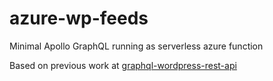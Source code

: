 # azure-wp-feeds
Minimal Apollo GraphQL running as serverless azure function

Based on previous work at [graphql-wordpress-rest-api](https://www.npmjs.com/package/graphql-wordpress-rest-api)
